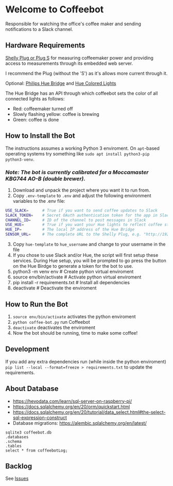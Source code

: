 # Welcome to Coffeebot
Responsible for watching the office's coffee maker and sending notifications to a Slack channel.

## Hardware Requirements
[Shelly Plug or Plug S](https://www.shelly.cloud/products/shelly-plug-smart-home-automation-device/) for measuring coffeemaker power
and providing access to measurements through its embedded web server.

I recommend the Plug (without the 'S') as it's allows more current through it.

Optional: [Philips Hue Bridge](https://www.philips-hue.com/en-gb/p/hue-bridge/8719514342583) and [Hue Colored Lights](https://www.philips-hue.com/en-gb/products/smart-light-bulbs)

The Hue Bridge has an API through which coffeebot sets the color of all connected lights as follows:
- Red: coffeemaker turned off
- Slowly flashing yellow: coffee is brewing
- Green: coffee is done

## How to Install the Bot

The instructions assumes a working Python 3 enviroment. On `apt`-based operating systems try something like
`sudo apt install python3-pip python3-venv`.

### _Note: The bot is currently calibrated for a Moccamaster KBG744 AO-B (double brewer)._

1. Download and unpack the project where you want it to run from.
2. Copy `.env-template` to `.env`  and adjust the following environment variables to the .env file:

```sh
USE_SLACK=      # True if you want to send coffee updates to Slack
SLACK_TOKEN=    # Secret OAuth authentication token for the app in Slack (you need to add an app called "CoffeeBot" to your Slack workspace to generate one)
CHANNEL_ID=     # ID of the channel to post messages in Slack
USE_HUE=        # True if you want your Hue lights to reflect coffee status
HUE_IP=         # The local IP address of the Hue Bridge
SENSOR_URL=     # The complete URL to the Shelly Plug, e.g. "http://192.168.0.10/meter/0" without the quotes (see Shelly docs for more details)
```

3. Copy `hue-template` to `hue_username` and change to your username in the file
4. If you chose to use Slack and/or Hue, the script will first setup these services. During Hue setup, you will be prompted to go press the button on the Hue Birdge to generate a token for the bot to use.
5. python3 -m venv env                 # Create python virtual enviroment 
5. source env/bin/activate             # Activate python virtual enviroment
6. pip install -r requirements.txt     # Install all dependencies
7. deactivate                          # Deactivate the enviroment

## How to Run the Bot

1. `source env/bin/activate` activates the python enviroment
2. `python coffee-bot.py` run Coffeebot
3. `deactivate` deactivates the enviroment
4. Now the bot should be running, time to make some coffee!

## Development

If you add any extra dependencies run (while inside the python enviroment)
`pip list --local --format=freeze > requirements.txt`
to update the requirements.

## About Database

* <https://hevodata.com/learn/sql-server-on-raspberry-pi/>
* <https://docs.sqlalchemy.org/en/20/orm/quickstart.html>
* <https://docs.sqlalchemy.org/en/20/tutorial/data_select.html#the-select-sql-expression-construct>
* Database migrations: https://alembic.sqlalchemy.org/en/latest/

```sqlite
sqlite3 coffeebot.db
.databases
.schema
.tables
select * from coffeebotLog;
```

## Backlog
See [Issues](https://github.com/phixarhasse/coffeebot/issues)
